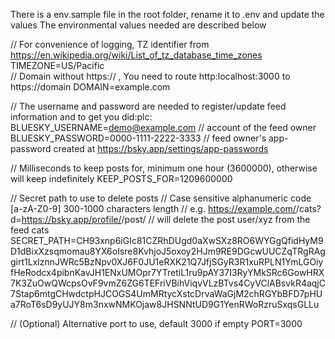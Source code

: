 There is a env.sample file in the root folder, rename it to .env and update the values
The environmental values needed are described below

// For convenience of logging, TZ identifier from https://en.wikipedia.org/wiki/List_of_tz_database_time_zones
TIMEZONE=US/Pacific     
// Domain without https:// , You need to route http:localhost:3000 to https://domain
DOMAIN=example.com      

// The username and password are needed to register/update feed information and to get you did:plc:
BLUESKY_USERNAME=demo@example.com       // account of the feed owner 
BLUESKY_PASSWORD=0000-1111-2222-3333    // feed owner's app-password created at https://bsky.app/settings/app-passwords

// Milliseconds to keep posts for, minimum one hour (3600000), otherwise will keep indefinitely
KEEP_POSTS_FOR=1209600000 

// Secret path to use to delete posts
// Case sensitive alphanumeric code [a-zA-Z0-9] 300-1000 characters length
// e.g. https://example.com/<path>/cats?d=https://bsky.app/profile/<user>/post/<xyz>
// will delete the post user/xyz from the feed cats
SECRET_PATH=CH93xnp6iGIc81CZRhDUgd0aXwSXz8RO6WYGgQfidHyM9D1dBixXzsqmomau8YX6oIsre8KvhjoJ5oxoy2HJm9RE9DGcwUUCZqTRgRAggirt1LxlznnJWRc5BzNpv0XJ6F0JU1eRXK21Q7JfjSGyR3R1xuRPLN1YmLGOiyfHeRodcx4pibnKavJH1ENxUMOpr7YTretiL1ru9pAY37I3RyYMkSRc6GowHRX7K3ZuOwQWcpsOvF9vmZ6ZG6TEFriVBihViqvVLzBTvs4CyVClABsvkR4aqjC7Stap6mtgCHwdctpHJCOGS4UmMRtycXstcDrvaWaGjM2chRGYbBFD7pHUa7RoT6sD9yUJY8m3nxwNMKOjaw8JHSNNtUD9G1YenRWoRzruSxqsGLLu

// (Optional) Alternative port to use, default 3000 if empty
PORT=3000